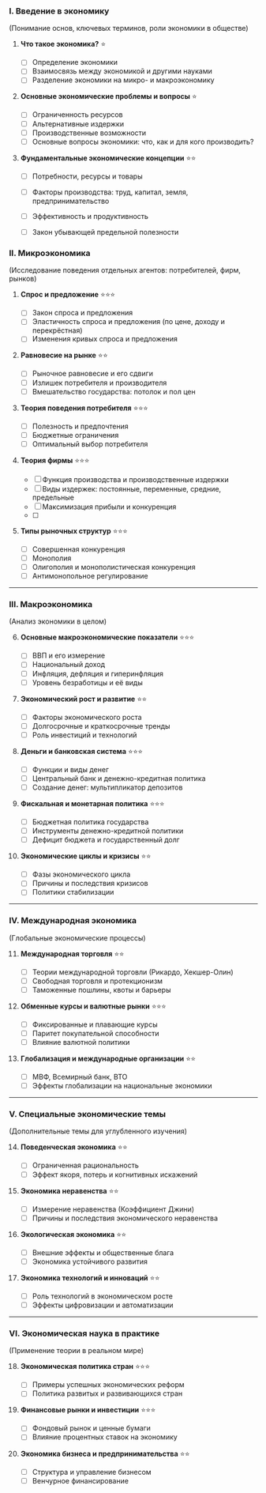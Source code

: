 
### **I. Введение в экономику**

(Понимание основ, ключевых терминов, роли экономики в обществе)

1. **Что такое экономика?** ⭐
    - [ ] Определение экономики
    - [ ] Взаимосвязь между экономикой и другими науками
    - [ ] Разделение экономики на микро- и макроэкономику

2. **Основные экономические проблемы и вопросы** ⭐
    
    - [ ] Ограниченность ресурсов
    - [ ] Альтернативные издержки
    - [ ] Производственные возможности
    - [ ] Основные вопросы экономики: что, как и для кого производить?

3. **Фундаментальные экономические концепции** ⭐⭐
    
    - [ ] Потребности, ресурсы и товары
    - [ ] Факторы производства: труд, капитал, земля, предпринимательство
    - [ ] Эффективность и продуктивность
    - [ ] Закон убывающей предельной полезности


### **II. Микроэкономика**

(Исследование поведения отдельных агентов: потребителей, фирм, рынков)

1. **Спрос и предложение** ⭐⭐⭐
    
    - [ ] Закон спроса и предложения
    - [ ] Эластичность спроса и предложения (по цене, доходу и перекрёстная)
    - [ ] Изменения кривых спроса и предложения
          
2. **Равновесие на рынке** ⭐⭐
    
    - [ ] Рыночное равновесие и его сдвиги
    - [ ] Излишек потребителя и производителя
    - [ ] Вмешательство государства: потолок и пол цен
          
3. **Теория поведения потребителя** ⭐⭐⭐
    
    - [ ] Полезность и предпочтения
    - [ ] Бюджетные ограничения
    - [ ] Оптимальный выбор потребителя
          
4. **Теория фирмы** ⭐⭐⭐
    
    - [ ] Функция производства и производственные издержки
    - [ ] Виды издержек: постоянные, переменные, средние, предельные
    - [ ] Максимизация прибыли и конкуренция
    - [ ] 
5. **Типы рыночных структур** ⭐⭐⭐
    
    - [ ] Совершенная конкуренция
    - [ ] Монополия
    - [ ] Олигополия и монополистическая конкуренция
    - [ ] Антимонопольное регулирование

---

### **III. Макроэкономика**

(Анализ экономики в целом)

6. **Основные макроэкономические показатели** ⭐⭐⭐
    
    - [ ] ВВП и его измерение
    - [ ] Национальный доход
    - [ ] Инфляция, дефляция и гиперинфляция
    - [ ] Уровень безработицы и её виды
7. **Экономический рост и развитие** ⭐⭐
    

	- [ ] Факторы экономического роста
	- [ ] Долгосрочные и краткосрочные тренды
	- [ ] Роль инвестиций и технологий

8. **Деньги и банковская система** ⭐⭐⭐

	- [ ] Функции и виды денег
	- [ ] Центральный банк и денежно-кредитная политика
	- [ ] Создание денег: мультипликатор депозитов

9. **Фискальная и монетарная политика** ⭐⭐⭐

	- [ ] Бюджетная политика государства
	- [ ] Инструменты денежно-кредитной политики
	- [ ] Дефицит бюджета и государственный долг

10. **Экономические циклы и кризисы** ⭐⭐

	- [ ] Фазы экономического цикла
	- [ ] Причины и последствия кризисов
	- [ ] Политики стабилизации

---

### **IV. Международная экономика**

(Глобальные экономические процессы)

11. **Международная торговля** ⭐⭐

	- [ ] Теории международной торговли (Рикардо, Хекшер-Олин)
	- [ ] Свободная торговля и протекционизм
	- [ ] Таможенные пошлины, квоты и барьеры

12. **Обменные курсы и валютные рынки** ⭐⭐⭐

	- [ ] Фиксированные и плавающие курсы
	- [ ] Паритет покупательной способности
	- [ ] Влияние валютной политики

13. **Глобализация и международные организации** ⭐⭐

	- [ ] МВФ, Всемирный банк, ВТО
	- [ ] Эффекты глобализации на национальные экономики

---

### **V. Специальные экономические темы**

(Дополнительные темы для углубленного изучения)

14. **Поведенческая экономика** ⭐⭐

	- [ ] Ограниченная рациональность
	- [ ] Эффект якоря, потерь и когнитивных искажений

15. **Экономика неравенства** ⭐⭐

	- [ ] Измерение неравенства (Коэффициент Джини)
	- [ ] Причины и последствия экономического неравенства

16. **Экологическая экономика** ⭐⭐

	- [ ] Внешние эффекты и общественные блага
	- [ ] Экономика устойчивого развития

17. **Экономика технологий и инноваций** ⭐⭐

	- [ ] Роль технологий в экономическом росте
	- [ ] Эффекты цифровизации и автоматизации

---

### **VI. Экономическая наука в практике**

(Применение теории в реальном мире)

18. **Экономическая политика стран** ⭐⭐⭐

	- [ ] Примеры успешных экономических реформ
	- [ ] Политика развитых и развивающихся стран

19. **Финансовые рынки и инвестиции** ⭐⭐⭐

	- [ ] Фондовый рынок и ценные бумаги
	- [ ] Влияние процентных ставок на экономику

20. **Экономика бизнеса и предпринимательства** ⭐⭐

	- [ ] Структура и управление бизнесом
	- [ ] Венчурное финансирование